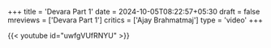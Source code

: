 +++
title = 'Devara Part 1'
date = 2024-10-05T08:22:57+05:30
draft = false
mreviews = ['Devara Part 1']
critics = ['Ajay Brahmatmaj']
type = 'video'
+++

{{< youtube id="uwfgVUfRNYU" >}}
